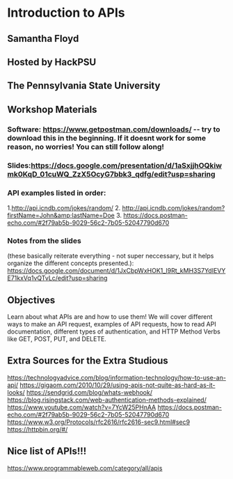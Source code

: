 # Introduction to APIs 
## Samantha Floyd
## Hosted by HackPSU
## The Pennsylvania State University

## Workshop Materials
### Software: https://www.getpostman.com/downloads/ -- try to download this in the beginning. If it doesnt work for some reason, no worries! You can still follow along! 

### Slides:https://docs.google.com/presentation/d/1aSxjjhOQkiwmk0KqD_01cuWQ_ZzX5OcyG7bbk3_qdfg/edit?usp=sharing

### API examples listed in order:
1.http://api.icndb.com/jokes/random/
2. http://api.icndb.com/jokes/random?firstName=John&amp;lastName=Doe
3. https://docs.postman-echo.com/#2f79ab5b-9029-56c2-7b05-52047790d670

### Notes from the slides 
(these basically reiterate everything - not super neccessary, but it helps organize the different concepts presented.): https://docs.google.com/document/d/1JxCbpWxHOK1_l9Rt_kMH3S7YdIEVYE71kxVq1vQTvLc/edit?usp=sharing

## Objectives
Learn about what APIs are and how to use them! 
We will cover different ways to make an API request, examples of API requests, how to read API documentation, different types of authentication, and HTTP Method Verbs like GET, POST, PUT, and DELETE.

## Extra Sources for the Extra Studious
https://technologyadvice.com/blog/information-technology/how-to-use-an-api/
https://gigaom.com/2010/10/29/using-apis-not-quite-as-hard-as-it-looks/
https://sendgrid.com/blog/whats-webhook/
https://blog.risingstack.com/web-authentication-methods-explained/
https://www.youtube.com/watch?v=7YcW25PHnAA
https://docs.postman-echo.com/#2f79ab5b-9029-56c2-7b05-52047790d670
https://www.w3.org/Protocols/rfc2616/rfc2616-sec9.html#sec9
https://httpbin.org/#/

## Nice list of APIs!!!
https://www.programmableweb.com/category/all/apis

